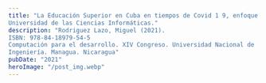 ```yaml
---
title: "La Educación Superior en Cuba en tiempos de Covid 1 9, enfoque desde la
Universidad de las Ciencias Informáticas."
description: "Rodriguez Lazo, Miguel (2021).
ISBN: 978-84-18979-54-5
Computación para el desarrollo. XIV Congreso. Universidad Nacional de
Ingeniería. Managua. Nicaragua"
pubDate: "2021"
heroImage: "/post_img.webp"
---
```


